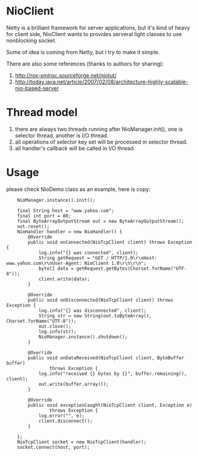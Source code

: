 NioClient
=========

Netty is a brilliant framework for server applications, but it's kind of heavy for client side, NioClient wants to provides serveral light classes to use nonblocking socket.

Some of idea is coming from Netty, but I try to make it simple.

There are also some references (thanks to authors for sharing):

1. http://rox-xmlrpc.sourceforge.net/niotut/
2. http://today.java.net/article/2007/02/08/architecture-highly-scalable-nio-based-server

Thread model
=========
1. there are always two threads running after NioManager.init(), one is selector thread, another is I/O thread.
2. all operations of selector key set will be processed in selector thread.
3. all handler's callback will be called in I/O thread.

Usage
=========
please check NioDemo class as an example, here is copy:

		NioManager.instance().init();
		
		final String host = "www.yahoo.com";
		final int port = 80;
		final ByteArrayOutputStream out = new ByteArrayOutputStream();
		out.reset();
		NioHandler handler = new NioHandler() {
			@Override
			public void onConnected(NioTcpClient client) throws Exception {
				log.info("{} was connected", client);
				String getRequest = "GET / HTTP/1.0\r\nHost: www.yahoo.com\r\nUser-Agent: NioClient 1.0\r\n\r\n";
				byte[] data = getRequest.getBytes(Charset.forName("UTF-8"));
				client.write(data);
			}

			@Override
			public void onDisconnected(NioTcpClient client) throws Exception {
				log.info("{} was disconnected", client);
				String str = new String(out.toByteArray(), Charset.forName("UTF-8"));
				out.close();
				log.info(str);
				NioManager.instance().shutdown();
			}

			@Override
			public void onDataReceived(NioTcpClient client, ByteBuffer buffer)
					throws Exception {
				log.info("received {} bytes by {}", buffer.remaining(), client);
				out.write(buffer.array());
			}

			@Override
			public void exceptionCaught(NioTcpClient client, Exception e)
					throws Exception {
				log.error("", e);
				client.disconnect();
			}
			
		};
		NioTcpClient socket = new NioTcpClient(handler);
		socket.connect(host, port);
